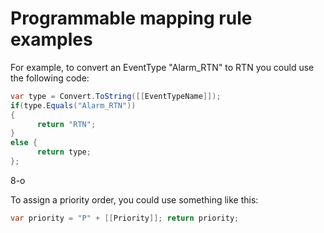 # Programmable mapping rule examples

For example, to convert an EventType "Alarm\_RTN" to RTN you could use
the following code:

``` c#
var type = Convert.ToString([[EventTypeName]]);
if(type.Equals("Alarm_RTN"))
{
      return "RTN";
} 
else {
      return type;
};
```

8-o

To assign a priority order, you could use something like this:

``` c#
var priority = "P" + [[Priority]]; return priority;
```
